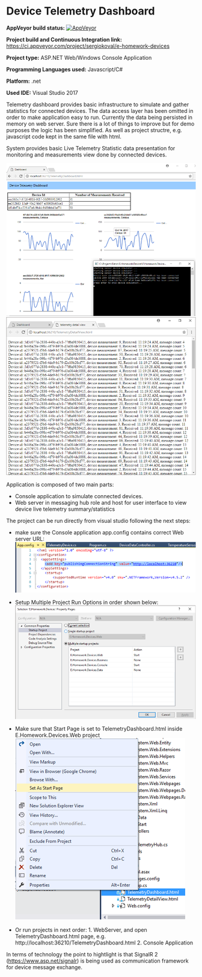 # Device Telemetry Dashboard

__AppVeyor build status:__ [![AppVeyor](https://ci.appveyor.com/api/projects/status/github/sergiokoval/E.Homework.Devices?branch=master&svg=true)](https://ci.appveyor.com/project/sergiokoval/e-homework-devices)

__Project build and Continuous Integration  link:__  https://ci.appveyor.com/project/sergiokoval/e-homework-devices

__Project type:__ ASP.NET Web/Windows Console Application

__Programming Languages used:__ Javascript/C#

__Platform:__ .net

__Used IDE:__ Visual Studio 2017

Telemetry dashboard provides basic infrastructure to simulate and gather statistics for connected devices.
The data access layer has been omitted in order to make application easy to run.
Currently the data being persisted in memory on web server. 
Sure there is a lot of things to improve but for demo purposes the logic has been simplified. As well as project structre, e.g.
javascript code kept in the same file with html.

System provides basic Live Telemetry Statistic data presentation for monitoring and measurements view done by connected devices.


![ScreenShot](https://github.com/sergiokoval/E.Homework.Devices/raw/master/UI_Screenshot.png)
![ScreenShot](https://github.com/sergiokoval/E.Homework.Devices/raw/master/TelemetryDetailView.png)

Application is composed of two main parts:

 * Console application to simulate connected devices.
 * Web server in messaging hub role and host for user interface to view device live telemetry summary/statistics
 
 The project can be run directly from visual studio following the next steps:
  * make sure the Console application app.config contains correct Web server URL:
    ![ScreenShot](https://github.com/sergiokoval/E.Homework.Devices/raw/master/ConsoleAppConfig.PNG)
    
  * Setup Multiple Project Run Options in order shown below:
   ![ScreenShot](https://github.com/sergiokoval/E.Homework.Devices/raw/master/ProjectStartupOptionsVS.png)
   
  * Make sure that Start Page is set to TelemetryDashboard.html inside E.Homework.Devices.Web project
	![ScreenShot](https://github.com/sergiokoval/E.Homework.Devices/raw/master/StartPage.png)
   
   * Or run projects in next order:
    1. WebServer, and open TelemetryDashboard.html page, e.g. http://localhost:36210/TelemetryDashboard.html
    2. Console Application
    
In terms of technology the point to hightlight is that SignalR 2 (https://www.asp.net/signalr)  is being used as communication framework for device message exchange.
    
    
    
 

